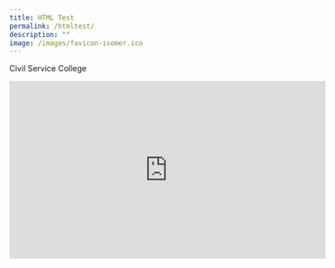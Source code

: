 ```yaml
---
title: HTML Test
permalink: /htmltest/
description: ""
image: /images/favicon-isomer.ico
---
```

Civil Service College
<iframe width="560" height="315" src="https://www.youtube.com/embed/fC50jUVxG0k" title="YouTube video player" frameborder="0" allow="accelerometer; autoplay; clipboard-write; encrypted-media; gyroscope; picture-in-picture; web-share" allowfullscreen></iframe>